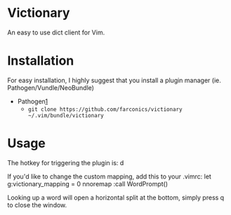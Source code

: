 # Victionary

An easy to use dict client for Vim.

# Installation

For easy installation, I highly suggest that you install a plugin manager (ie. Pathogen/Vundle/NeoBundle)

* Pathogen[1]
	* `git clone https://github.com/farconics/victionary ~/.vim/bundle/victionary`

# Usage

The hotkey for triggering the plugin is:
	<Leader>d

If you'd like to change the custom mapping, add this to your .vimrc:
	let g:victionary_mapping = 0
	nnoremap <mapping> :call <SID>WordPrompt()<CR>

Looking up a word will open a horizontal split at the bottom, simply press q
to close the window.

[1]: https://github.com/tpope/vim-pathogen
